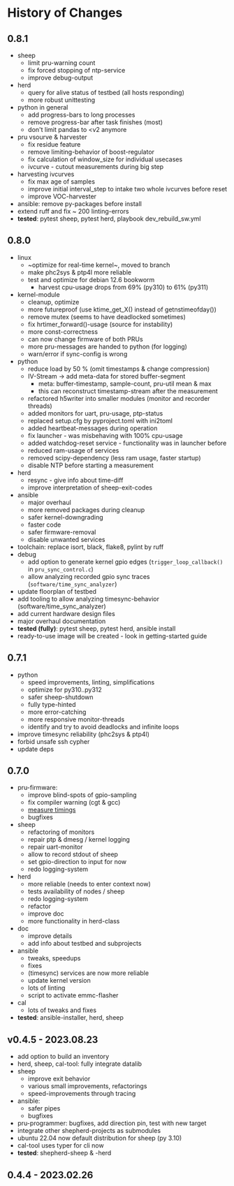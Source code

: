 # History of Changes

## 0.8.1

- sheep
  - limit pru-warning count
  - fix forced stopping of ntp-service
  - improve debug-output
- herd
  - query for alive status of testbed (all hosts responding)
  - more robust unittesting
- python in general
  - add progress-bars to long processes
  - remove progress-bar after task finishes (most)
  - don't limit pandas to <v2 anymore
- pru vsourve & harvester
  - fix residue feature
  - remove limiting-behavior of boost-regulator
  - fix calculation of window_size for individual usecases
  - ivcurve - cutout measurements during big step
- harvesting ivcurves
  - fix max age of samples
  - improve initial interval_step to intake two whole ivcurves before reset
  - improve VOC-harvester
- ansible: remove py-packages before install
- extend ruff and fix ~ 200 linting-errors
- **tested**: pytest sheep, pytest herd, playbook dev_rebuild_sw.yml

## 0.8.0

- linux
  - ~optimize for real-time kernel~, moved to branch
  - make phc2sys & ptp4l more reliable
  - test and optimize for debian 12.6 bookworm
    - harvest cpu-usage drops from 69% (py310) to 61% (py311)
- kernel-module
  - cleanup, optimize
  - more futureproof (use ktime_get_X() instead of getnstimeofday())
  - remove mutex (seems to have deadlocked sometimes)
  - fix hrtimer_forward()-usage (source for instability)
  - more const-correctness
  - can now change firmware of both PRUs
  - more pru-messages are handed to python (for logging)
  - warn/error if sync-config is wrong
- python
  - reduce load by 50 % (omit timestamps & change compression)
  - IV-Stream -> add meta-data for stored buffer-segment
    - meta: buffer-timestamp, sample-count, pru-util mean & max
    - this can reconstruct timestamp-stream after the measurement
  - refactored h5writer into smaller modules (monitor and recorder threads)
  - added monitors for uart, pru-usage, ptp-status
  - replaced setup.cfg by pyproject.toml with ini2toml
  - added heartbeat-messages during operation
  - fix launcher - was misbehaving with 100% cpu-usage
  - added watchdog-reset service - functionality was in launcher before
  - reduced ram-usage of services
  - removed scipy-dependency (less ram usage, faster startup)
  - disable NTP before starting a measurement
- herd
  - resync - give info about time-diff
  - improve interpretation of sheep-exit-codes
- ansible
  - major overhaul
  - more removed packages during cleanup
  - safer kernel-downgrading
  - faster code
  - safer firmware-removal
  - disable unwanted services
- toolchain: replace isort, black, flake8, pylint by ruff
- debug
  - add option to generate kernel gpio edges (`trigger_loop_callback()` in `pru_sync_control.c`)
  - allow analyzing recorded gpio sync traces (`software/time_sync_analyzer`)
- update floorplan of testbed
- add tooling to allow analyzing timesync-behavior (software/time_sync_analyzer)
- add current hardware design files
- major overhaul documentation
- **tested (fully)**: pytest sheep, pytest herd, ansible install
- ready-to-use image will be created - look in getting-started guide

## 0.7.1

- python
  - speed improvements, linting, simplifications
  - optimize for py310..py312
  - safer sheep-shutdown
  - fully type-hinted
  - more error-catching
  - more responsive monitor-threads
  - identify and try to avoid deadlocks and infinite loops
- improve timesync reliability (phc2sys & ptp4l)
- forbid unsafe ssh cypher
- update deps

## 0.7.0

- pru-firmware:
   - improve blind-spots of gpio-sampling
   - fix compiler warning (cgt & gcc)
   - [measure timings](https://github.com/orgua/shepherd_v2_planning/blob/main/scratch/pruBenchmark_2023_10.md)
   - bugfixes
- sheep
   - refactoring of monitors
   - repair ptp & dmesg / kernel logging
   - repair uart-monitor
   - allow to record stdout of sheep
   - set gpio-direction to input for now
   - redo logging-system
- herd
   - more reliable (needs to enter context now)
   - tests availability of nodes / sheep
   - redo logging-system
   - refactor
   - improve doc
   - more functionality in herd-class
- doc
   - improve details
   - add info about testbed and subprojects
- ansible
   - tweaks, speedups
   - fixes
   - (timesync) services are now more reliable
   - update kernel version
   - lots of linting
   - script to activate emmc-flasher
- cal
   - lots of tweaks and fixes
- **tested**: ansible-installer, herd, sheep

## v0.4.5 - 2023.08.23

- add option to build an inventory
- herd, sheep, cal-tool: fully integrate datalib
- sheep
  - improve exit behavior
  - various small improvements, refactorings
  - speed-improvements through tracing
- ansible:
  - safer pipes
  - bugfixes
- pru-programmer: bugfixes, add direction pin, test with new target
- integrate other shepherd-projects as submodules
- ubuntu 22.04 now default distribution for sheep (py 3.10)
- cal-tool uses typer for cli now
- **tested**: shepherd-sheep & -herd

## 0.4.4 - 2023.02.26
